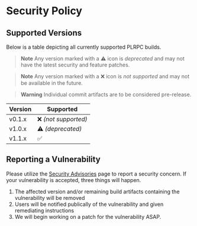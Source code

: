 # Security Policy

## Supported Versions

Below is a table depicting all currently supported PLRPC builds.

> **Note** Any version marked with a :warning: icon is *deprecated* and may not have the latest security and feature patches.

> **Note** Any version marked with a :x: icon is *not supported* and may not be available in the future.

> **Warning**
> Individual commit artifacts are to be considered pre-release.

| Version | Supported                 |
| ------- | ------------------------- |
| v0.1.x  | :x: *(not supported)*     |
| v1.0.x  | :warning: *(deprecated)*  |
| v1.1.x  | ✅                        |

## Reporting a Vulnerability

Please utilize the [Security Advisories](https://github.com/LBPUnion/PLRPC/security/advisories?state=Triage)
page to report a security concern. If your vulnerability is accepted, three things will happen.

1. The affected version and/or remaining build artifacts containing the vulnerability will be removed
2. Users will be notified publically of the vulnerability and given remediating instructions
3. We will begin working on a patch for the vulnerability ASAP.
